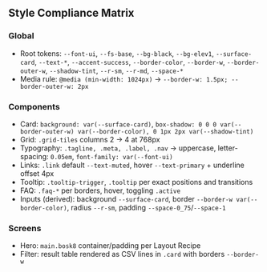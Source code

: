## Style Compliance Matrix

### Global
- Root tokens: `--font-ui`, `--fs-base`, `--bg-black`, `--bg-elev1`, `--surface-card`, `--text-*`, `--accent-success`, `--border-color`, `--border-w`, `--border-outer-w`, `--shadow-tint`, `--r-sm`, `--r-md`, `--space-*`
- Media rule: `@media (min-width: 1024px)` → `--border-w: 1.5px; --border-outer-w: 2px`

### Components
- Card: `background: var(--surface-card)`, `box-shadow: 0 0 0 var(--border-outer-w) var(--border-color), 0 1px 2px var(--shadow-tint)`
- Grid: `.grid-tiles` columns 2 → 4 at 768px
- Typography: `.tagline, .meta, .label, .nav` → uppercase, letter-spacing: `0.05em`, `font-family: var(--font-ui)`
- Links: `.link` default `--text-muted`, hover `--text-primary` + underline offset 4px
- Tooltip: `.tooltip-trigger`, `.tooltip` per exact positions and transitions
- FAQ: `.faq-*` per borders, hover, toggling `.active`
- Inputs (derived): background `--surface-card`, border `--border-w var(--border-color)`, radius `--r-sm`, padding `--space-0_75`/`--space-1`

### Screens
- Hero: `main.bosk8` container/padding per Layout Recipe
- Filter: result table rendered as CSV lines in `.card` with borders `--border-w`



